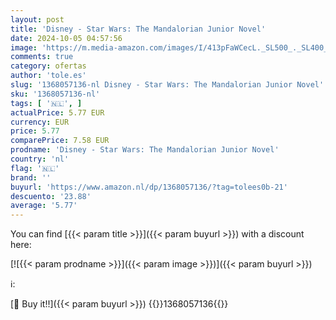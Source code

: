 ```yaml
---
layout: post
title: 'Disney - Star Wars: The Mandalorian Junior Novel'
date: 2024-10-05 04:57:56
image: 'https://m.media-amazon.com/images/I/413pFaWCecL._SL500_._SL400_.jpg'
comments: true
category: ofertas
author: 'tole.es'
slug: '1368057136-nl Disney - Star Wars: The Mandalorian Junior Novel'
sku: '1368057136-nl'
tags: [ '🇳🇱', ]
actualPrice: 5.77 EUR
currency: EUR
price: 5.77
comparePrice: 7.58 EUR
prodname: 'Disney - Star Wars: The Mandalorian Junior Novel'
country: 'nl'
flag: '🇳🇱'
brand: ''
buyurl: 'https://www.amazon.nl/dp/1368057136/?tag=tolees0b-21'
descuento: '23.88'
average: '5.77'
---
```


You can find [{{< param title >}}]({{< param buyurl >}}) with a discount here:

[![{{< param prodname >}}]({{< param image >}})]({{< param buyurl >}})

ℹ️:


[🛒 Buy it!!]({{< param buyurl >}})
{{<world>}}1368057136{{</world>}}

